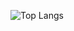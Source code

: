 ![Top Langs](https://github-readme-stats-smoky-ten-16.vercel.app/api/top-langs/?username=stormcow&layout=pie&hide=jupyter%20notebook&langs_count=6)

<!--
**stormcow/stormcow** is a ✨ _special_ ✨ repository because its `README.md` (this file) appears on your GitHub profile.

Here are some ideas to get you started:

- 🔭 I’m currently working on ...
- 🌱 I’m currently learning ...
- 👯 I’m looking to collaborate on ...
- 🤔 I’m looking for help with ...
- 💬 Ask me about ...
- 📫 How to reach me: ...
- 😄 Pronouns: ...
- ⚡ Fun fact: ...
-->
